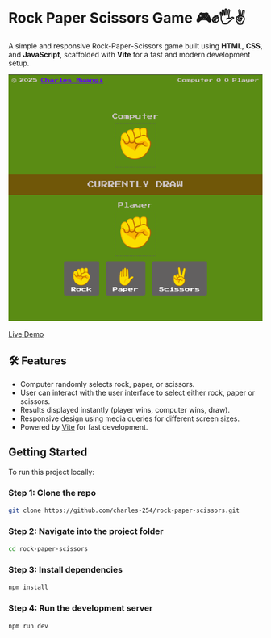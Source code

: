 # Rock Paper Scissors Game 🎮✊🖐✌️

A simple and responsive Rock-Paper-Scissors game built using **HTML**, **CSS**, and **JavaScript**, scaffolded with **Vite** for a fast and modern development setup.

![game user interafce](./src/image/game-UI.png)

[Live Demo](./src/image/game-UI.png)


## 🛠️ Features

- Computer randomly selects rock, paper, or scissors.
- User can interact with the user interface to select either rock, paper or scissors.
- Results displayed instantly (player wins, computer wins, draw).
- Responsive design using media queries for different screen sizes.
- Powered by [Vite](https://vitejs.dev/) for fast development.

## Getting Started

To run this project locally:

### Step 1: Clone the repo

```bash
git clone https://github.com/charles-254/rock-paper-scissors.git
```

### Step 2: Navigate into the project folder

```bash
cd rock-paper-scissors
```

### Step 3: Install dependencies

```bash
npm install
```

### Step 4: Run the development server

```bash
npm run dev
```